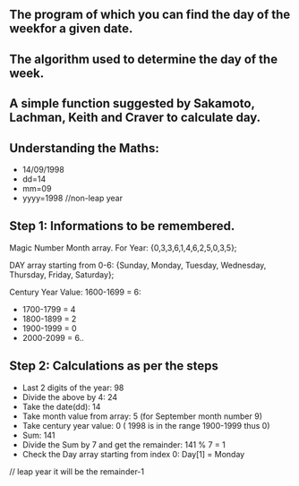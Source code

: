 ## The program of which you can find the day of the weekfor a given date. 
## The algorithm used to determine the day of the week.
## А simple function suggested by Sakamoto, Lachman, Keith and Craver to calculate day.
## Understanding the Maths:


* 14/09/1998
* dd=14
* mm=09
* yyyy=1998 //non-leap year
##
## Step 1: Informations to be remembered.
Magic Number Month array.
For Year: {0,3,3,6,1,4,6,2,5,0,3,5};
 
 DAY array starting from 0-6: {Sunday, Monday, Tuesday, Wednesday, Thursday, Friday, Saturday};
 
 Century Year Value: 1600-1699 = 6:
  *    1700-1799 = 4
  *    1800-1899 = 2
  *    1900-1999 = 0
  *    2000-2099 = 6..
##
## Step 2: Calculations as per the steps

* Last 2 digits of the year:  98
* Divide the above by 4:     24
*  Take the date(dd):      14
* Take month value from array: 5 (for September month number 9)
* Take century year value:  0  ( 1998 is in the range 1900-1999 thus 0)
* Sum:        141
* Divide the Sum by 7 and get the remainder: 141 % 7 = 1
* Check the Day array starting from index 0: Day[1] = Monday

// leap year it will be the remainder-1
